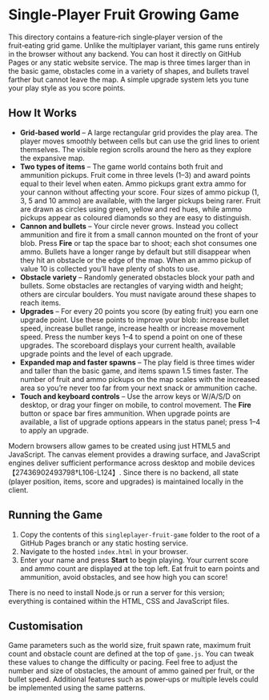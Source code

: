 # Single‑Player Fruit Growing Game

This directory contains a feature‑rich single‑player version of the
fruit‑eating grid game.  Unlike the multiplayer variant, this game
runs entirely in the browser without any backend.  You can host it
directly on GitHub Pages or any static website service.  The map is
three times larger than in the basic game, obstacles come in a variety
of shapes, and bullets travel farther but cannot leave the map.  A
simple upgrade system lets you tune your play style as you score
points.

## How It Works

* **Grid‑based world** – A large rectangular grid provides the play
  area.  The player moves smoothly between cells but can use the grid
  lines to orient themselves.  The visible region scrolls around the
  hero as they explore the expansive map.
* **Two types of items** – The game world contains both fruit and
  ammunition pickups.  Fruit come in three levels (1–3) and award
  points equal to their level when eaten.  Ammo pickups grant extra
  ammo for your cannon without affecting your score.  Four sizes of
  ammo pickup (1, 3, 5 and 10 ammo) are available, with the larger
  pickups being rarer.  Fruit are drawn as circles using green,
  yellow and red hues, while ammo pickups appear as coloured diamonds
  so they are easy to distinguish.
* **Cannon and bullets** – Your circle never grows.  Instead you
  collect ammunition and fire it from a small cannon mounted on the
  front of your blob.  Press **Fire** or tap the space bar to shoot;
  each shot consumes one ammo.  Bullets have a longer range by
  default but still disappear when they hit an obstacle or the edge
  of the map.  When an ammo pickup of value 10 is collected you’ll
  have plenty of shots to use.
* **Obstacle variety** – Randomly generated obstacles block your path
  and bullets.  Some obstacles are rectangles of varying width and
  height; others are circular boulders.  You must navigate around
  these shapes to reach items.
* **Upgrades** – For every 20 points you score (by eating fruit) you
  earn one upgrade point.  Use these points to improve your blob:
  increase bullet speed, increase bullet range, increase health or
  increase movement speed.  Press the number keys 1–4 to spend a
  point on one of these upgrades.  The scoreboard displays your
  current health, available upgrade points and the level of each
  upgrade.
* **Expanded map and faster spawns** – The play field is three times
  wider and taller than the basic game, and items spawn 1.5 times
  faster.  The number of fruit and ammo pickups on the map scales with
  the increased area so you’re never too far from your next snack or
  ammunition cache.
* **Touch and keyboard controls** – Use the arrow keys or W/A/S/D on
  desktop, or drag your finger on mobile, to control movement.  The
  **Fire** button or space bar fires ammunition.  When upgrade points
  are available, a list of upgrade options appears in the status
  panel; press 1–4 to apply an upgrade.

Modern browsers allow games to be created using just HTML5 and
JavaScript.  The canvas element provides a drawing surface, and
JavaScript engines deliver sufficient performance across desktop and
mobile devices【27436902493798†L106-L124】.  Since there is no backend,
all state (player position, items, score and upgrades) is maintained
locally in the client.

## Running the Game

1. Copy the contents of this `singleplayer-fruit-game` folder to the
   root of a GitHub Pages branch or any static hosting service.
2. Navigate to the hosted `index.html` in your browser.
3. Enter your name and press **Start** to begin playing.  Your
   current score and ammo count are displayed at the top left.  Eat
   fruit to earn points and ammunition, avoid obstacles, and see how
   high you can score!

There is no need to install Node.js or run a server for this version;
everything is contained within the HTML, CSS and JavaScript files.

## Customisation

Game parameters such as the world size, fruit spawn rate, maximum
fruit count and obstacle count are defined at the top of `game.js`.
You can tweak these values to change the difficulty or pacing.  Feel
free to adjust the number and size of obstacles, the amount of ammo
gained per fruit, or the bullet speed.  Additional features such as
power‑ups or multiple levels could be implemented using the same
patterns.